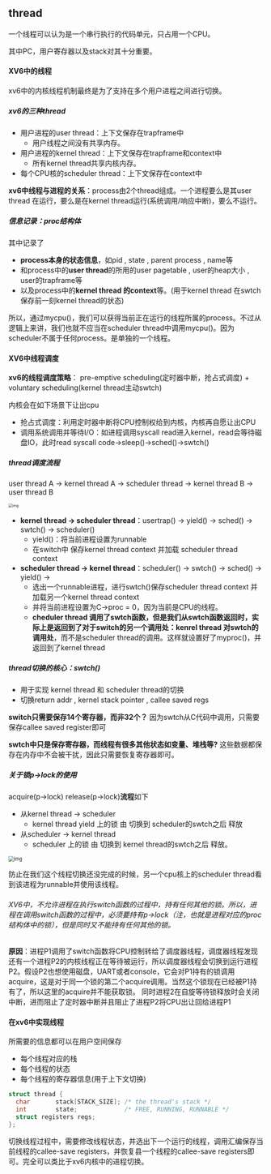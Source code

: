 ## thread



一个线程可以认为是一个串行执行的代码单元，只占用一个CPU。

其中PC，用户寄存器以及stack对其十分重要。



#### XV6中的线程

xv6中的内核线程机制最终是为了支持在多个用户进程之间进行切换。



##### xv6的三种thread

- 用户进程的user thread：上下文保存在trapframe中
  - 用户线程之间没有共享内存。
- 用户进程的kernel thread：上下文保存在trapframe和context中
  - 所有kernel thread共享内核内存。
- 每个CPU核的scheduler thread：上下文保存在context中

**xv6中线程与进程的关系**：process由2个thread组成。一个进程要么是其user thread 在运行，要么是在kernel thread运行(系统调用/响应中断)，要么不运行。



##### 信息记录：proc结构体

其中记录了

- **process本身的状态信息**，如pid , state , parent process , name等
- 和process中的**user thread**的所用的user pagetable , user的heap大小 , user的trapframe等
- 以及process中的**kernel thread 的context**等。(用于kernel thread 在swtch保存前一刻kernel thread的状态)

所以，通过mycpu()，我们可以获得当前正在运行的线程所属的process。不过从逻辑上来讲，我们也就不应当在scheduler thread中调用mycpu()。因为scheduler不属于任何process。是单独的一个线程。





#### XV6中线程调度

**xv6的线程调度策略**： pre-emptive scheduling(定时器中断，抢占式调度) + voluntary scheduling(kernel thread主动swtch)

内核会在如下场景下让出cpu

- 抢占式调度：利用定时器中断将CPU控制权给到内核，内核再自愿让出CPU
- 调用系统调用并等待I/O：如进程调用syscall read进入kernel，read会等待磁盘IO，此时read syscall code->sleep()->sched()->swtch()



##### thread调度流程

user thread A -> kernel thread A -> scheduler thread -> kernel thread B -> user thread B

<img src="https://cstardust.github.io/2022/11/18/%E6%93%8D%E4%BD%9C%E7%B3%BB%E7%BB%9F-xv6-thread/2022-11-22-19-12-06.png" alt="img" style="zoom:50%;" />

- **kernel thread -> scheduler thread**：usertrap() -> yield() ->  sched() -> swtch() -> scheduler()
  - yield()：将当前进程设置为runnable
  - 在switch中 保存kernel thread context 并加载 scheduler thread context
- **scheduler thread -> kernel thread**：scheduler() -> swtch() -> sched() -> yield() -> 
  - 选出一个runnable进程，进行swtch()保存scheduler thread context 并加载另一个kernel thread context 
  - 并将当前进程设置为C->proc = 0，因为当前是CPU的线程。
  - **cheduler thread 调用了swtch函数，但是我们从swtch函数返回时，实际上是返回到了对于switch的另一个调用处：kenrel thread 对swtch的调用处**，而不是scheduler thread的调用。这样就设置好了myproc()，并返回到了kernel thread



##### thread切换的核心：swtch()

- 用于实现 kernel thread 和 scheduler thread的切换
- 切换return addr , kernel stack pointer , callee saved regs

**switch只需要保存14个寄存器，而非32个？**  因为swtch从C代码中调用，只需要保存callee saved register即可

**swtch中只是保存寄存器，而线程有很多其他状态如变量、堆栈等?**   这些数据都保存在内存中不会被干扰，因此只需要恢复寄存器即可。



##### 关于**锁p->lock的使用**

acquire(p->lock) release(p->lock)**流程**如下

- 从kernel thread -> scheduler
  - kernel thread yield 上的锁 由 切换到 scheduler的swtch之后 释放
- 从scheduler -> kernel thread
  - scheduler 上的锁 由 切换到 kernel thread的swtch之后 释放。

<img src="https://cstardust.github.io/2022/11/18/%E6%93%8D%E4%BD%9C%E7%B3%BB%E7%BB%9F-xv6-thread/2022-11-22-15-38-54.png" alt="img" style="zoom:67%;" />

防止在我们这个线程切换还没完成的时候，另一个cpu核上的scheduler thread看到该进程为runnable并使用该线程。

###### XV6中，不允许进程在执行switch函数的过程中，持有任何其他的锁。所以，进程在调用switch函数的过程中，必须要持有p->lock（注，也就是进程对应的proc结构体中的锁），但是同时又不能持有任何其他的锁。

**原因**：进程P1调用了switch函数将CPU控制转给了调度器线程，调度器线程发现还有一个进程P2的内核线程正在等待被运行，所以调度器线程会切换到运行进程P2。假设P2也想使用磁盘，UART或者console，它会对P1持有的锁调用acquire，这是对于同一个锁的第二个acquire调用。当然这个锁现在已经被P1持有了，所以这里的acquire并不能获取锁。  同时进程2在自旋等待锁释放时会关闭中断，进而阻止了定时器中断并且阻止了进程P2将CPU出让回给进程P1



#### 在xv6中实现线程

所需要的信息都可以在用户空间保存

- 每个线程对应的栈
- 每个线程的状态
- 每个线程的寄存器信息(用于上下文切换)

```c
struct thread {
  char       stack[STACK_SIZE]; /* the thread's stack */
  int        state;             /* FREE, RUNNING, RUNNABLE */
  struct registers regs;
};
```



切换线程过程中，需要修改线程状态，并选出下一个运行的线程，调用汇编保存当前线程的callee-save registers，并恢复县一个线程的callee-save registers即可。完全可以类比于xv6内核中的进程切换。

